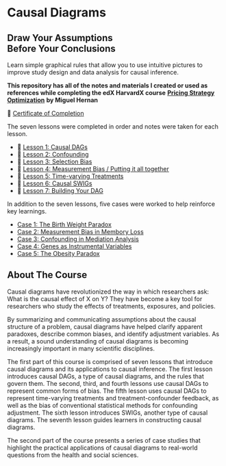 # Causal Diagrams

## Draw Your Assumptions</br>Before Your Conclusions 

Learn simple graphical rules that allow you to use intuitive pictures to
improve study design and data analysis for causal inference.

**This repository has all of the notes and materials I created or used as
references while completing the edX HarvardX course**
[**Pricing Strategy Optimization**](https://www.coursera.org/specializations/uva-darden-bcg-pricing-strategy)
**by Miguel Hernan**

🥇 [Certificate of Completion](https://courses.edx.org/certificates/2e9e687ffeb043bb9b726e633581a9d4?_gl=1*6tbd5q*_ga*MTI1NTAxNzMwMS4xNjgzMzg3NzYw*_ga_D3KS4KMDT0*MTY4ODIzNjk3MC43NS4xLjE2ODgyNDAzMTkuNDkuMC4w)

The seven lessons were completed in order and notes were taken for each lesson.

* 📃 [Lesson 1: Causal DAGs ](lessons/1-causal-dags.md)
* 📃 [Lesson 2: Confounding](lessons/2-confounding.md)
* 📃 [Lesson 3: Selection Bias](lessons/3-selection-bias.md)
* 📃 [Lesson 4: Measurement Bias / Putting it all together](lessons/4-measurement-bias.md)
* 📃 [Lesson 5: Time-varying Treatments](lessons/5-time-varying-treatment.md)
* 📃 [Lesson 6: Causal SWIGs](lessons/6-causal-swigs.md)
* 📃 [Lesson 7: Building Your DAG](lessons/7-building-your-dag.md)

In addition to the seven lessons, five cases were worked to help reinforce key
learnings. 

* [Case 1: The Birth Weight Paradox]()
* [Case 2: Measurement Bias in Membory Loss]()
* [Case 3: Confounding in Mediation Analysis]()
* [Case 4: Genes as Instrumental Variables]()
* [Case 5: The Obesity Paradox]()

## About The Course

Causal diagrams have revolutionized the way in which researchers ask: What is
the causal effect of X on Y? They have become a key tool for researchers who
study the effects of treatments, exposures, and policies.

By summarizing and communicating assumptions about the causal structure of a
problem, causal diagrams have helped clarify apparent paradoxes, describe
common biases, and identify adjustment variables. As a result, a sound
understanding of causal diagrams is becoming increasingly important in many
scientific disciplines.

The first part of this course is comprised of seven lessons that introduce
causal diagrams and its applications to causal inference. The first lesson
introduces causal DAGs, a type of causal diagrams, and the rules that govern
them. The second, third, and fourth lessons use causal DAGs to represent common
forms of bias. The fifth lesson uses causal DAGs to represent time-varying
treatments and treatment-confounder feedback, as well as the bias of
conventional statistical methods for confounding adjustment. The sixth lesson
introduces SWIGs, another type of causal diagrams. The seventh lesson guides
learners in constructing causal diagrams.

The second part of the course presents a series of case studies that highlight
the practical applications of causal diagrams to real-world questions from the
health and social sciences.

